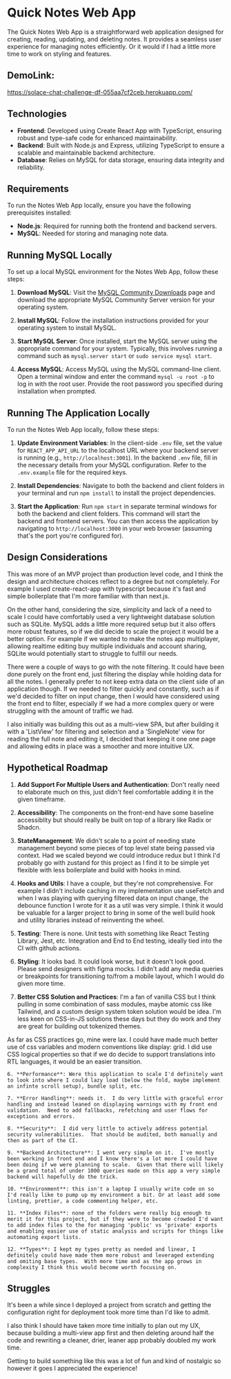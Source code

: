 # Quick Notes Web App

The Quick Notes Web App is a straightforward web application designed for creating, reading, updating, and deleting notes. It provides a seamless user experience for managing notes efficiently.  Or it would if I had a little more time to work on styling and features.

## DemoLink: 

https://solace-chat-challenge-df-055aa7cf2ceb.herokuapp.com/

## Technologies

- **Frontend**: Developed using Create React App with TypeScript, ensuring robust and type-safe code for enhanced maintainability.
- **Backend**: Built with Node.js and Express, utilizing TypeScript to ensure a scalable and maintainable backend architecture.
- **Database**: Relies on MySQL for data storage, ensuring data integrity and reliability.

## Requirements

To run the Notes Web App locally, ensure you have the following prerequisites installed:

- **Node.js**: Required for running both the frontend and backend servers.
- **MySQL**: Needed for storing and managing note data.

## Running MySQL Locally

To set up a local MySQL environment for the Notes Web App, follow these steps:

1. **Download MySQL**: Visit the [MySQL Community Downloads](https://dev.mysql.com/downloads/mysql/) page and download the appropriate MySQL Community Server version for your operating system.

2. **Install MySQL**: Follow the installation instructions provided for your operating system to install MySQL.

3. **Start MySQL Server**: Once installed, start the MySQL server using the appropriate command for your system. Typically, this involves running a command such as `mysql.server start` or `sudo service mysql start`.

4. **Access MySQL**: Access MySQL using the MySQL command-line client. Open a terminal window and enter the command `mysql -u root -p` to log in with the root user. Provide the root password you specified during installation when prompted.

## Running The Application Locally

To run the Notes Web App locally, follow these steps:

1. **Update Environment Variables**: In the client-side `.env` file, set the value for `REACT_APP_API_URL` to the localhost URL where your backend server is running (e.g., `http://localhost:3001`). In the backend `.env` file, fill in the necessary details from your MySQL configuration. Refer to the `.env.example` file for the required keys.

2. **Install Dependencies**: Navigate to both the backend and client folders in your terminal and run `npm install` to install the project dependencies.

3. **Start the Application**: Run `npm start` in separate terminal windows for both the backend and client folders. This command will start the backend and frontend servers. You can then access the application by navigating to `http://localhost:3000` in your web browser (assuming that's the port you're configured for).

## Design Considerations

This was more of an MVP project than production level code, and I think the design and architecture choices reflect to a degree but not completely.  For example I used create-react-app with typescript because it's fast and simple boilerplate that I'm more familiar with than next.js.

  On the other hand, considering the size, simplicity and lack of a need to scale I could have comfortably used a very lightweight database solution such as SQLite.  MySQL adds a little more required setup but it also offers more robust features, so if we did decide to scale the project it would be a better option.  For example if we wanted to make the notes app multiplayer, allowing realtime editing buy multiple individuals and account sharing, SQLite would potentially start to struggle to fulfill our needs.

  There were a couple of ways to go with the note filtering.  It could have been done purely on the front end, just filtering the display while holding data for all the notes. I generally prefer to not keep extra data on the client side of an application though.  If we needed to filter quickly and constantly, such as if we'd decided to filter on input change, then I would have considered using the front end to filter, especially if we had a more complex query or were struggling with the amount of traffic we had.

  I also initially was building this out as a multi-view SPA, but after building it with a 'ListView' for filtering and selection and a 'SingleNote' view for reading the full note and editing it, I decided that keeping it one one page and allowing edits in place was a smoother and more intuitive UX.

  ## Hypothetical Roadmap

  1. **Add Support For Multiple Users and Authentication**: Don't really need to elaborate much on this, just didn't feel comfortable adding it in the given timeframe.

  2. **Accessibility**:  The components on the front-end have some baseline accessiblity but should really be built on top of a library like Radix or Shadcn.

  3. **StateManagement**:  We didn't scale to a point of needing state management beyond some pieces of top level state being passed via context.  Had we scaled beyond we could introduce redux but I think I'd probably go with zustand for this project as I find it to be simple yet flexible with less boilerplate and build with hooks in mind.

  4. **Hooks and Utils**:  I have a couple, but they're not comprehensive. For example I didn't include caching in my implementation use useFetch and when I was playing with querying filtered data on input change, the debounce function I wrote for it as a util was very simple.  I think it would be valuable for a larger project to bring in some of the well build hook and utility libraries instead of reinventing the wheel.

  3. **Testing**: There is none.  Unit tests with something like React Testing Library, Jest, etc.  Integration and End to End testing, ideally tied into the CI with github actions.

  4. **Styling**:  It looks bad.  It could look worse, but it doesn't look good.  Please send designers with figma mocks.  I didn't add any media queries or breakpoints for transitioning to/from a mobile layout, which I would do given more time.  

  5. **Better CSS Solution and Practices**: I'm a fan of vanilla CSS but I think pulling in some combination of sass modules, maybe atomic css like Tailwind, and a custom design system token solution would be idea.  I'm less keen on CSS-in-JS solutions these days but they do work and they are great for building out tokenized themes. 
  
   As far as CSS practices go, mine were lax. I could have made much better use of css variables and modern conventions like display: grid.  I did use CSS logical properties so that if we do decide to support translations into RTL languages, it would be an easier transition.

    6. **Performance**: Were this application to scale I'd definitely want to look into where I could lazy load (below the fold, maybe implement an infinte scroll setup), bundle split, etc. 

    7. **Error Handling**: needs it.  I do very little with graceful error handling and instead leaned on displaying warnings with my front end validation.  Need to add fallbacks, refetching and user flows for exceptions and errors. 

    8. **Security**:  I did very little to actively address potential security vulnerabilities.  That should be audited, both manually and then as part of the CI.

    9. **Backend Architecture**: I went very simple on it.  I've mostly been working in front end and I know there's a lot more I could have been doing if we were planning to scale.  Given that there will likely be a grand total of under 1000 queries made on this app a very simple backend will hopefully do the trick.

    10. **Environment**: this isn't a laptop I usually write code on so I'd really like to pump up my environment a bit. Or at least add some linting, prettier, a code commenting helper, etc.

    11. **Index Files**: none of the folders were really big enough to merit it for this project, but if they were to become crowded I'd want to add index files to the for managing 'public' vs 'private' exports and enabling easier use of static analysis and scripts for things like automating export lists.

    12. **Types**: I kept my types pretty as needed and linear, I definitely could have made them more robust and leveraged extending and omiting base types.  With more time and as the app grows in complexity I think this would become worth focusing on.

## Struggles

It's been a while since I deployed a project from scratch and getting the configuration right for deployment took more time than I'd like to admit.  

I also think I should have taken more time initially to plan out my UX, because building a multi-view app first and then deleting around half the code and rewriting a cleaner, drier, leaner app probably doubled my work time.

Getting to build something like this was a lot of fun and kind of nostalgic so however it goes I appreciated the experience!